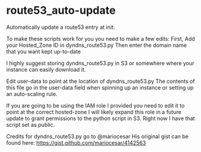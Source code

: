 route53_auto-update
===================

Automatically update a route53 entry at init.

To make these scripts work for you you need to make a few edits:
First, Add your Hosted_Zone ID in dyndns_route53.py
Then enter the domain name that you want kept up-to-date

I highly suggest storing dyndns_route53.py in S3 or somewhere where your instance can easily download it.

Edit user-data to point at the location of dyndns_route53.py
The contents of this file go in the user-data field when spinning up an instance or setting up an auto-scaling rule.
	
If you are going to be using the IAM role I provided you need to edit it to point at the correct hosted-zone
I will likely expand this role in a future update to grant permissions to the python script in S3. Right now I have that script set as public.
	
Credits for dyndns_route53.py go to @mariocesar His original gist can be found here: https://gist.github.com/mariocesar/4142563
